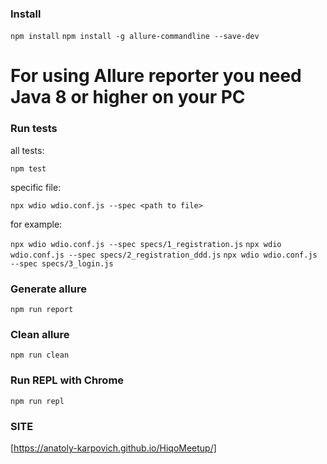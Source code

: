 ### Install
`npm install`
`npm install -g allure-commandline --save-dev`

# For using Allure reporter you need Java 8 or higher on your PC

### Run tests
all tests:

`npm test`

specific file:

`npx wdio wdio.conf.js --spec <path to file>`

for example:

`npx wdio wdio.conf.js --spec specs/1_registration.js`
`npx wdio wdio.conf.js --spec specs/2_registration_ddd.js`
`npx wdio wdio.conf.js --spec specs/3_login.js`

### Generate allure
`npm run report`

### Clean allure
`npm run clean`

### Run REPL with Chrome
`npm run repl`

### SITE
[https://anatoly-karpovich.github.io/HiqoMeetup/]
